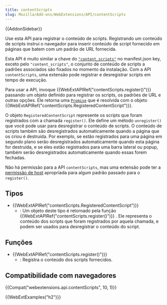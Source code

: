 ```yaml
---
title: contentScripts
slug: Mozilla/Add-ons/WebExtensions/API/contentScripts
---
```


{{AddonSidebar}}

Use esta API para registrar o conteúdo de scripts. Registrando um conteúdo de scripts instrui o navegador para inserir conteúdo de script fornecido em páginas que batem com um padrão de URL fornecida.

Esta API é muito similar a chave do [`"content_scripts"`](/pt-BR/docs/Mozilla/Add-ons/WebExtensions/manifest.json/content_scripts) no manifest.json key, exceto pelo `"content_scripts"`, o conjunto de conteúdo de scripts a padrões associados são fixados no momento da instalação. Com a API `contentScripts`, uma extensão pode registrar e desregistrar scripts em tempo de execução.

Para usar a API, invoque {{WebExtAPIRef("contentScripts.register()")}} passando um objeto definido para registrar os scripts, os padrões de URL e outras opções. Ele retorna uma [`Promise`](/pt-BR/docs/Web/JavaScript/Reference/Global_Objects/Promise) que é resolvida com o objeto {{WebExtAPIRef("contentScripts.RegisteredContentScript")}}.

O objeto `RegisteredContentScript` represente os scripts que foram registrados com a chamada `register()`. Ele define um método `unregister()` que você pode usar para desregistrar o conteúdo de scripts. O conteúdo de scripts também são desregistrados automaticamente quando a página que os criou é destruida. Por exemplo, se estão registrados para uma página em segundo plano serão desregistrados automaticamente quando esta página for destruida, e se eles estão registrados para uma barra lateral ou popup, também serão desregistrados automaticamente quando essas forem fechadas.

Não há permissão para a API `contentScripts`, mas uma extensão pode ter a [permissão de host](/pt-BR/Add-ons/WebExtensions/manifest.json/permissions#Host_permissions) apropriada para algum padrão passado para o `register()`.

## Tipos

- {{WebExtAPIRef("contentScripts.RegisteredContentScript")}}
  - : Um objeto deste tipo é retornado pela função {{WebExtAPIRef("contentScripts.register()")}} . Ele representa o conteúdo dos scripts que foram registrados por aquela chamada, e podem ser usados para desregistrar o conteúdo do script.

## Funções

- {{WebExtAPIRef("contentScripts.register()")}}
  - : Registra o conteúdo dos scripts fornecidos.

## Compatibilidade com navegadores

{{Compat("webextensions.api.contentScripts", 10, 1)}}

{{WebExtExamples("h2")}}
